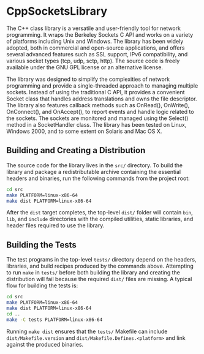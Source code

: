 # CppSocketsLibrary

The C++ class library is a versatile and user-friendly tool for network programming. It wraps the Berkeley Sockets C API and works on a variety of platforms including Unix and Windows. The library has been widely adopted, both in commercial and open-source applications, and offers several advanced features such as SSL support, IPv6 compatibility, and various socket types (tcp, udp, sctp, http). The source code is freely available under the GNU GPL license or an alternative license.

The library was designed to simplify the complexities of network programming and provide a single-threaded approach to managing multiple sockets. Instead of using the traditional C API, it provides a convenient Socket class that handles address translations and owns the file descriptor. The library also features callback methods such as OnRead(), OnWrite(), OnConnect(), and OnAccept(), to report events and handle logic related to the sockets. The sockets are monitored and managed using the Select() method in a SocketHandler class. The library has been tested on Linux, Windows 2000, and to some extent on Solaris and Mac OS X.

## Building and Creating a Distribution

The source code for the library lives in the `src/` directory. To build the
library and package a redistributable archive containing the essential headers
and binaries, run the following commands from the project root:

```bash
cd src
make PLATFORM=linux-x86-64
make dist PLATFORM=linux-x86-64
```

After the `dist` target completes, the top-level `dist/` folder will contain
`bin`, `lib`, and `include` directories with the compiled utilities, static
libraries, and header files required to use the library.

## Building the Tests

The test programs in the top-level `tests/` directory depend on the headers,
libraries, and build recipes produced by the commands above. Attempting to run
`make` in `tests/` before both building the library and creating the
distribution will fail because the required `dist/` files are missing. A
typical flow for building the tests is:

```bash
cd src
make PLATFORM=linux-x86-64
make dist PLATFORM=linux-x86-64
cd ..
make -C tests PLATFORM=linux-x86-64
```

Running `make dist` ensures that the `tests/` Makefile can include
`dist/Makefile.version` and `dist/Makefile.Defines.<platform>` and link against
the produced binaries.
